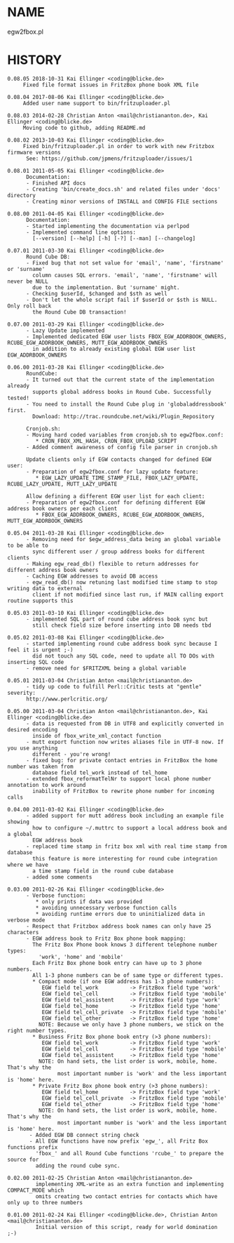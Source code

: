 # NAME

egw2fbox.pl

# HISTORY

    0.08.05 2018-10-31 Kai Ellinger <coding@blicke.de>
         Fixed file format issues in FritzBox phone book XML file
           
    0.08.04 2017-08-06 Kai Ellinger <coding@blicke.de>
         Added user name support to bin/fritzuploader.pl

    0.08.03 2014-02-28 Christian Anton <mail@christiananton.de>, Kai Ellinger <coding@blicke.de>
         Moving code to github, adding README.md

    0.08.02 2013-10-03 Kai Ellinger <coding@blicke.de>
         Fixed bin/fritzuploader.pl in order to work with new Fritzbox firmware versions 
          See: https://github.com/jpmens/fritzuploader/issues/1

    0.08.01 2011-05-05 Kai Ellinger <coding@blicke.de>
          Documentation:
          - Finished API docs
          - Creating 'bin/create_docs.sh' and related files under 'docs' directory
          - Creating minor versions of INSTALL and CONFIG FILE sections

    0.08.00 2011-04-05 Kai Ellinger <coding@blicke.de>
          Documentation:
          - Started implementing the documentation via perlpod
          - Implemented command line options:
            [--version] [--help] [-h] [-?] [--man] [--changelog]

    0.07.01 2011-03-30 Kai Ellinger <coding@blicke.de>
          Round Cube DB:
          - Fixed bug that not set value for 'email', 'name', 'firstname' or 'surname' 
            column causes SQL errors. 'email', 'name', 'firstname' will never be NULL
            due to the implementation. But 'surname' might.
          - Checking $userId, $changed and $sth as well
          - Don't let the whole script fail if $userId or $sth is NULL. Only roll back 
            the Round Cube DB transaction!

    0.07.00 2011-03-29 Kai Ellinger <coding@blicke.de>
          - Lazy Update implemented
          - Implemented dedicated EGW user lists FBOX_EGW_ADDRBOOK_OWNERS, RCUBE_EGW_ADDRBOOK_OWNERS, MUTT_EGW_ADDRBOOK_OWNERS
            in addition to already existing global EGW user list EGW_ADDRBOOK_OWNERS

    0.06.00 2011-03-28 Kai Ellinger <coding@blicke.de>
          RoundCube:
          - It turned out that the current state of the implementation already 
            supports global address books in Round Cube. Successfully tested!
          - You need to install the Round Cube plug in 'globaladdressbook' first.
            Download: http://trac.roundcube.net/wiki/Plugin_Repository

          Cronjob.sh:
          - Moving hard coded variables from cronjob.sh to egw2fbox.conf:
             * CRON_FBOX_XML_HASH, CRON_FBOX_UPLOAD_SCRIPT
          - Added comment awareness of config file parser in cronjob.sh

          Update clients only if EGW contacts changed for defined EGW user:
          - Preparation of egw2fbox.conf for lazy update feature:
             * EGW_LAZY_UPDATE_TIME_STAMP_FILE, FBOX_LAZY_UPDATE, RCUBE_LAZY_UPDATE, MUTT_LAZY_UPDATE

          Allow defining a different EGW user list for each client:
          - Preparation of egw2fbox.conf for defining different EGW address book owners per each client
             * FBOX_EGW_ADDRBOOK_OWNERS, RCUBE_EGW_ADDRBOOK_OWNERS, MUTT_EGW_ADDRBOOK_OWNERS

    0.05.04 2011-03-28 Kai Ellinger <coding@blicke.de>
          - Removing need for $egw_address_data being an global variable to be able to 
            sync different user / group address books for different clients
          - Making egw_read_db() flexible to return addresses for different address book owners
          - Caching EGW addresses to avoid DB access
          - egw_read_db() now retuning last modified time stamp to stop writing data to external
            client if not modified since last run, if MAIN calling export routine supports this

    0.05.03 2011-03-10 Kai Ellinger <coding@blicke.de>
          - implemented SQL part of round cube address book sync but
            still check field size before inserting into DB needs tbd

    0.05.02 2011-03-08 Kai Ellinger <coding@blicke.de>
          - started implementing round cube address book sync because I feel it is urgent ;-)
            did not touch any SQL code, need to update all TO DOs with inserting SQL code
          - remove need for $FRITZXML being a global variable

    0.05.01 2011-03-04 Christian Anton <mail@christiananton.de>
          - tidy up code to fulfill Perl::Critic tests at "gentle" severity:
          http://www.perlcritic.org/

    0.05.00 2011-03-04 Christian Anton <mail@christiananton.de>, Kai Ellinger <coding@blicke.de>
          - data is requested from DB in UTF8 and explicitly converted in desired encoding
            inside of fbox_write_xml_contact function
          - mutt export function now writes aliases file in UTF-8 now. If you use anything
            different - you're wrong!
          - fixed bug: for private contact entries in FritzBox the home number was taken from
            database field tel_work instead of tel_home
          - extended fbox_reformatTelNr to support local phone number annotation to work around
            inability of FritzBox to rewrite phone number for incoming calls

    0.04.00 2011-03-02 Kai Ellinger <coding@blicke.de>
          - added support for mutt address book including an example file showing 
            how to configure ~/.muttrc to support a local address book and a global
            EGW address book
          - replaced time stamp in fritz box xml with real time stamp from database
            this feature is more interesting for round cube integration where we have
            a time stamp field in the round cube database
          - added some comments

    0.03.00 2011-02-26 Kai Ellinger <coding@blicke.de>
          - Verbose function:
             * only prints if data was provided
             * avoiding unnecessary verbose function calls
             * avoiding runtime errors due to uninitialized data in verbose mode
          - Respect that Fritzbox address book names can only have 25 characters
          - EGW address book to Fritz Box phone book mapping:
            The Fritz Box Phone book knows 3 different telephone number types:
              'work', 'home' and 'mobile'
            Each Fritz Box phone book entry can have up to 3 phone numbers.
            All 1-3 phone numbers can be of same type or different types.
            * Compact mode (if one EGW address has 1-3 phone numbers):
               EGW field tel_work          -> FritzBox field type 'work'
               EGW field tel_cell          -> FritzBox field type 'mobile'
               EGW field tel_assistent     -> FritzBox field type 'work'
               EGW field tel_home          -> FritzBox field type 'home'
               EGW field tel_cell_private  -> FritzBox field type 'mobile'
               EGW field tel_other         -> FritzBox field type 'home'
              NOTE: Because we only have 3 phone numbers, we stick on the right number types.
            * Business Fritz Box phone book entry (>3 phone numbers):
               EGW field tel_work          -> FritzBox field type 'work'
               EGW field tel_cell          -> FritzBox field type 'mobile'
               EGW field tel_assistent     -> FritzBox field type 'home'
              NOTE: On hand sets, the list order is work, mobile, home. That's why the
                    most important number is 'work' and the less important is 'home' here.
            * Private Fritz Box phone book entry (>3 phone numbers):
               EGW field tel_home          -> FritzBox field type 'work'
               EGW field tel_cell_private  -> FritzBox field type 'mobile'
               EGW field tel_other         -> FritzBox field type 'home'
              NOTE: On hand sets, the list order is work, mobile, home. That's why the
                    most important number is 'work' and the less important is 'home' here.
           - Added EGW DB connect string check
           - All EGW functions have now prefix 'egw_', all Fritz Box functions prefix
             'fbox_' and all Round Cube functions 'rcube_' to prepare the source for
             adding the round cube sync.

    0.02.00 2011-02-25 Christian Anton <mail@christiananton.de>
             implementing XML-write as an extra function and implementing COMPACT_MODE which
             omits creating two contact entries for contacts which have only up to three numbers

    0.01.00 2011-02-24 Kai Ellinger <coding@blicke.de>, Christian Anton <mail@christiananton.de>
             Initial version of this script, ready for world domination ;-)

